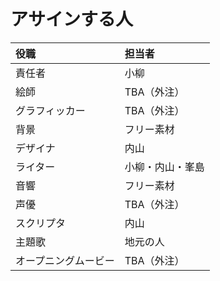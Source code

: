 # アサインする人

| 役職                 | 担当者           |
|:-------------------- |:---------------- |
| 責任者               | 小柳             |
| 絵師                 | TBA（外注）      |
| グラフィッカー       | TBA（外注）      |
| 背景                 | フリー素材       |
| デザイナ             | 内山             |
| ライター             | 小柳・内山・峯島 |
| 音響                 | フリー素材       |
| 声優                 | TBA（外注）      |
| スクリプタ           | 内山             |
| 主題歌               | 地元の人         |
| オープニングムービー | TBA（外注）      |